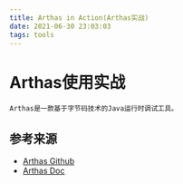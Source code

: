 ```yaml
---
title: Arthas in Action(Arthas实战)
date: 2021-06-30 23:03:03
tags: tools
---
```

# Arthas使用实战
    Arthas是一款基于字节码技术的Java运行时调试工具。


## 参考来源
* [Arthas Github](https://github.com/alibaba/arthas)
* [Arthas Doc](https://arthas.aliyun.com/doc/)